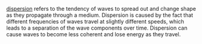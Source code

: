 [dispersion](dispersion.md) refers to the tendency of waves to spread out and change shape as they propagate through a medium. Dispersion is caused by the fact that different frequencies of waves travel at slightly different speeds, which leads to a separation of the wave components over time. Dispersion can cause waves to become less coherent and lose energy as they travel.